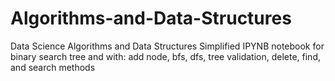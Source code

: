 # Algorithms-and-Data-Structures
Data Science Algorithms and Data Structures Simplified
IPYNB notebook for binary search tree and with: add node, bfs, dfs, tree validation, delete, find, and search methods
